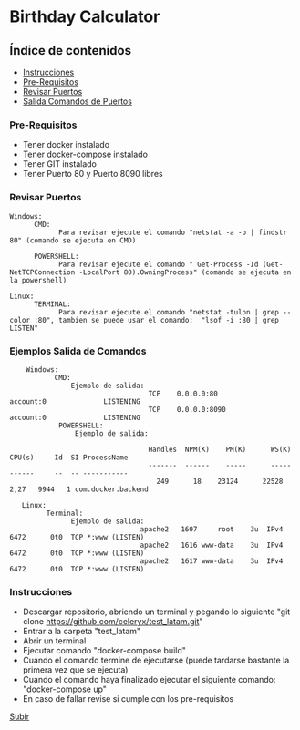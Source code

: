 <a name="top"></a>
# Birthday Calculator

## Índice de contenidos
* [Instrucciones](#item1)
* [Pre-Requisitos](#item2)
* [Revisar Puertos](#item3)
* [Salida Comandos de Puertos](#item4)
 
<a name="item2"></a>
### Pre-Requisitos

* Tener docker instalado 
* Tener docker-compose instalado
* Tener GIT instalado
* Tener Puerto 80 y Puerto 8090 libres




<a name="item3"></a>
### Revisar Puertos
```     
Windows:
      CMD: 
            Para revisar ejecute el comando "netstat -a -b | findstr 80" (comando se ejecuta en CMD)
                
      POWERSHELL: 
            Para revisar ejecute el comando " Get-Process -Id (Get-NetTCPConnection -LocalPort 80).OwningProcess" (comando se ejecuta en la powershell)
        
Linux:
      TERMINAL: 
            Para revisar ejecute el comando "netstat -tulpn | grep --color :80", tambien se puede usar el comando:  "lsof -i :80 | grep LISTEN" 
```


<a name="item4"></a>
### Ejemplos Salida de Comandos
``` 
    Windows:
           CMD:
               Ejemplo de salida:
                                  TCP    0.0.0.0:80             account:0              LISTENING
                                  TCP    0.0.0.0:8090           account:0              LISTENING
            POWERSHELL: 
                Ejemplo de salida:
                      
                                  Handles  NPM(K)    PM(K)      WS(K)     CPU(s)     Id  SI ProcessName
                                  -------  ------    -----      -----     ------     --  -- -----------
                                    249      18    23124      22528       2,27   9944   1 com.docker.backend
  
   Linux:
         Terminal: 
               Ejemplo de salida: 
                                apache2   1607     root    3u  IPv4   6472      0t0  TCP *:www (LISTEN)
                                apache2   1616 www-data    3u  IPv4   6472      0t0  TCP *:www (LISTEN) 
                                apache2   1617 www-data    3u  IPv4   6472      0t0  TCP *:www (LISTEN)
```







<a name="item1"></a>
### Instrucciones

* Descargar repositorio, abriendo un terminal y pegando lo siguiente "git clone https://github.com/celeryx/test_latam.git"
* Entrar a la carpeta "test_latam"
* Abrir un terminal
* Ejecutar comando "docker-compose build"
* Cuando el comando termine de ejecutarse (puede tardarse bastante la primera vez que se ejecuta)
* Cuando el comando haya finalizado ejecutar el siguiente comando: "docker-compose up"
* En caso de fallar revise si cumple con los pre-requisitos


[Subir](#top)

